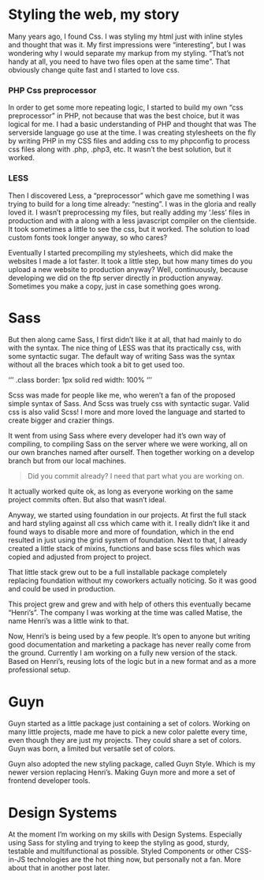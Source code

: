 # Styling the web, my story

Many years ago, I found Css. I was styling my html just with inline styles and thought that was it. My first impressions were “interesting”, but I was wondering why I would separate my markup from my styling. “That’s not handy at all, you need to have two files open at the same time”. That obviously change quite fast and I started to love css. 

### PHP Css preprocessor

In order to get some more repeating logic, I started to build my own “css preprocessor” in PHP, not because that was the best choice, but it was logical for me. I had a basic understanding of PHP and thought that was The serverside language go use at the time. I was creating stylesheets on the fly by writing PHP in my CSS files and adding css to my phpconfig to process css files along with .php, .php3, etc. It wasn’t the best solution, but it worked.


### LESS

Then I discovered Less, a “preprocessor” which gave me something I was trying to build for a long time already: “nesting”. I was in the gloria and really loved it. I wasn’t preprocessing my files, but really adding my ‘.less’ files in production and with a along with a less javascript compiler on the clientside. It took sometimes a little to see the css, but it worked. The solution to load custom fonts took longer anyway, so who cares?

Eventually I started precompiling my stylesheets, which did make the websites I made a lot faster. It took a little step, but how many times do you upload a new website to production anyway? Well, continuously, because developing we did on the ftp server directly in production anyway. Sometimes you make a copy, just in case something goes wrong.


# Sass 

But then along came Sass, I first didn’t like it at all, that had mainly to do with the syntax. The nice thing of LESS was that its practically css, with some syntactic sugar. The default way of writing Sass was the syntax without all the braces which took a bit to get used too.

‘’’
.class
   border: 1px solid red
   width: 100%
‘’’ 

Scss was made for people like me, who weren’t a fan of the proposed simple syntax of Sass. And Scss was truely css with syntactic sugar. Valid css is also valid Scss! I more and more loved the language and started to create bigger and crazier things.

It went from using Sass where every developer had it’s own way of compiling, to compiling Sass on the server where we were working, all on our own branches named after ourself. Then together working on a develop branch but from our local machines.

> Did you commit already? I need that part what you are working on.

It actually worked quite ok, as long as everyone working on the same project commits often. But also that wasn’t ideal.

Anyway, we started using foundation in our projects. At first the full stack and hard styling against all css which came with it. I really didn’t like it and found ways to disable more and more of foundation, which in the end resulted in just using the grid system of foundation. Next to that, I already created a little stack of mixins, functions and base scss files which was copied and adjusted from project to project. 

That little stack grew out to be a full installable package completely replacing foundation without my coworkers actually noticing. So it was good and could be used in production.

This project grew and grew and with help of others this eventually became “Henri’s”. The company I was working at the time was called Matise, the name Henri’s was a little wink to that.

Now, Henri’s is being used by a few people. It’s open to anyone but writing good documentation and marketing a package has never really come from the ground. Currently I am working on a fully new version of the stack. Based on Henri’s, reusing lots of the logic but in a new format and as a more professional setup.

# Guyn

Guyn started as a little package just containing a set of colors. Working on many little projects, made me have to pick a new color palette every time, even though they are just my projects. They could share a set of colors. Guyn was born, a limited but versatile set of colors. 

Guyn also adopted the new styling package, called Guyn Style. Which is my newer version replacing Henri’s. Making Guyn more and more a set of frontend developer tools. 

# Design Systems

At the moment I’m working on my skills with Design Systems. Especially using Sass for styling and trying to keep the styling as good, sturdy, testable and multifunctional as possible. Styled Components or other CSS-in-JS technologies are the hot thing now, but personally not a fan. More about that in another post later. 
